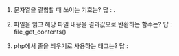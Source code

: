 1. 문자열을 결합할 때 쓰이는 기호는?
  답 : .

3. 파일을 읽고 해당 파일 내용을 결과값으로 반환하는 함수는?
  답 : file_get_contents()  

2. php에서 줄을 띄우기로 사용하는 태그는?
  답 : <BR>